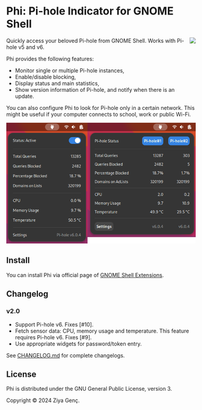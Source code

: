 # Phi: Pi-hole Indicator for GNOME Shell

[<img src="https://raw.githubusercontent.com/ziyagenc/phi/main/img/get-it-on-gnome-extensions.png" height="150" align="right">](https://extensions.gnome.org/extension/6400/phi-pi-hole-indicator/)
Quickly access your beloved Pi-hole from GNOME Shell. Works with Pi-hole v5 and v6.

Phi provides the following features:

- Monitor single or multiple Pi-hole instances,
- Enable/disable blocking,
- Display status and main statistics,
- Show version information of Pi-hole, and notify when there is an update.

You can also configure Phi to look for Pi-hole only in a certain network. This might be useful if your computer connects to school, work or public Wi-Fi.

![Phi Screenshot](img/phi.png)

## Install

You can install Phi via official page of [GNOME Shell Extensions](https://extensions.gnome.org/extension/6400/phi-pi-hole-indicator/).

## Changelog

### v2.0

- Support Pi-hole v6. Fixes [#10].
- Fetch sensor data: CPU, memory usage and temperature. This feature requires Pi-hole v6. Fixes [#9].
- Use appropriate widgets for password/token entry.

See [CHANGELOG.md](CHANGELOG.md) for complete changelogs.

## License

Phi is distributed under the GNU General Public License, version 3.

Copyright © 2024 Ziya Genç.
